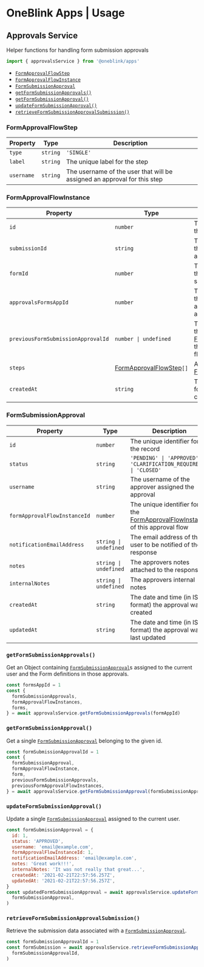 # OneBlink Apps | Usage

## Approvals Service

Helper functions for handling form submission approvals

```js
import { approvalsService } from '@oneblink/apps'
```

- [`FormApprovalFlowStep`](#formapprovalflowstep)
- [`FormApprovalFlowInstance`](#formapprovalflowinstance)
- [`FormSubmissionApproval`](#formsubmissionapproval)
- [`getFormSubmissionApprovals()`](#getformsubmissionapprovals)
- [`getFormSubmissionApproval()`](#getformsubmissionapproval)
- [`updateFormSubmissionApproval()`](#updateformsubmissionapproval)
- [`retrieveFormSubmissionApprovalSubmission()`](#retrieveformsubmissionapprovalsubmission)

### FormApprovalFlowStep

| Property   | Type     | Description                                                              |
| ---------- | -------- | ------------------------------------------------------------------------ |
| `type`     | `string` | `'SINGLE'`                                                               |
| `label`    | `string` | The unique label for the step                                            |
| `username` | `string` | The username of the user that will be assigned an approval for this step |

### FormApprovalFlowInstance

| Property                           | Type                                              | Description                                                                                                              |
| ---------------------------------- | ------------------------------------------------- | ------------------------------------------------------------------------------------------------------------------------ |
| `id`                               | `number`                                          | The unique identifier for the record                                                                                     |
| `submissionId`                     | `string`                                          | The unique identifier for the submission being approved                                                                  |
| `formId`                           | `number`                                          | The unique identifier for the form that was submitted for approval                                                       |
| `approvalsFormsAppId`              | `number`                                          | The unique identifier for the Approvals Forms App associated with the approval                                           |
| `previousFormSubmissionApprovalId` | `number \| undefined`                             | The unique identifier for the previous [FormSubmissionApproval](#formsubmissionapproval) that lead to this approval flow |
| `steps`                            | [FormApprovalFlowStep](#formapprovalflowstep)`[]` | An array of the [FormApprovalFlowStep](#formapprovalflowstep)s                                                           |
| `createdAt`                        | `string`                                          | The date and time (in ISO format) the approval was created                                                               |

### FormSubmissionApproval

| Property                     | Type                  | Description                                                                                               |
| ---------------------------- | --------------------- | --------------------------------------------------------------------------------------------------------- |
| `id`                         | `number`              | The unique identifier for the record                                                                      |
| `status`                     | `string`              | `'PENDING' \| 'APPROVED' \| 'CLARIFICATION_REQUIRED' \| 'CLOSED'`                                         |
| `username`                   | `string`              | The username of the approver assigned the approval                                                        |
| `formApprovalFlowInstanceId` | `number`              | The unique identifier for the [FormApprovalFlowInstance](#formapprovalflowinstance) of this approval flow |
| `notificationEmailAddress`   | `string \| undefined` | The email address of the user to be notified of the response                                              |
| `notes`                      | `string \| undefined` | The approvers notes attached to the response                                                              |
| `internalNotes`              | `string \| undefined` | The approvers internal notes                                                                              |
| `createdAt`                  | `string`              | The date and time (in ISO format) the approval was created                                                |
| `updatedAt`                  | `string`              | The date and time (in ISO format) the approval was last updated                                           |

### `getFormSubmissionApprovals()`

Get an Object containing [`FormSubmissionApproval`](#formsubmissionapproval)s assigned to the current user and the Form definitions in those approvals.

```js
const formsAppId = 1
const {
  formSubmissionApprovals,
  formApprovalFlowInstances,
  forms,
} = await approvalsService.getFormSubmissionApprovals(formAppId)
```

### `getFormSubmissionApproval()`

Get a single [`FormSubmissionApproval`](#formsubmissionapproval) belonging to the given id.

```js
const formSubmissionApprovalId = 1
const {
  formSubmissionApproval,
  formApprovalFlowInstance,
  form,
  previousFormSubmissionApprovals,
  previousFormApprovalFlowInstances,
} = await approvalsService.getFormSubmissionApproval(formSubmissionApprovalId)
```

### `updateFormSubmissionApproval()`

Update a single [`FormSubmissionApproval`](#formsubmissionapproval) assigned to the current user.

```js
const formSubmissionApproval = {
  id: 1,
  status: 'APPROVED',
  username: 'email@example.com',
  formApprovalFlowInstanceId: 1,
  notificationEmailAddress: 'email@example.com',
  notes: 'Great work!!!',
  internalNotes: 'It was not really that great...',
  createdAt: '2021-02-21T22:57:56.257Z',
  updatedAt: '2021-02-21T22:57:56.257Z',
}
const updatedFormSubmissionApproval = await approvalsService.updateFormSubmissionApproval(
  formSubmissionApproval,
)
```

### `retrieveFormSubmissionApprovalSubmission()`

Retrieve the submission data associated with a [`FormSubmissionApproval`](#formsubmissionapproval).

```js
const formSubmissionApprovalId = 1
const formSubmission = await approvalsService.retrieveFormSubmissionApprovalSubmission(
  formSubmissionApprovalId,
)
```
